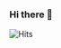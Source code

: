### Hi there 👋
![Hits](https://hitcounter.pythonanywhere.com/count/tag.svg?url=https://apurvabhandari.github.io)
<!--
**chrisedrego/chrisedrego** is a ✨ _special_ ✨ repository because its `README.md` (this file) appears on your GitHub profile.


I am [Chris](https://chrisedrego.github.io/), a passionate DevOps Guy with a strong interest in Open-Source. 🎯

I come up with diverse experience of working with wide range of roles  by working as a Software Dev, Support Enginer , Subject Matter Expert and DevOps Engineer.


<p float="left">
  <a href="https://golang.org/" target="_blank" >
    <img src="https://raw.githubusercontent.com/chrisedrego/chrisedrego/master/assets/golang.gif"  height="90" />
  </a>
  <a href="https://www.docker.com/" target="_blank" >
    <img src="https://raw.githubusercontent.com/chrisedrego/chrisedrego/master/assets/docker.gif"  height="80" /> 
  </a>
  <a href="https://kubernetes.io/" target="_blank" >
    <img src="https://raw.githubusercontent.com/chrisedrego/chrisedrego/master/assets/k8s.gif"  height="75" />
  </a>
  <a href="https://docs.gitlab.com/ee/ci/" target="_blank" >
    <img src="https://raw.githubusercontent.com/chrisedrego/chrisedrego/master/assets/cicd.gif"  height="65" />
  </a>
  <a href="https://www.terraform.io/" target="_blank" >
    <img src="https://raw.githubusercontent.com/chrisedrego/chrisedrego/master/assets/terraform.gif" width="120" />
  </a>
  <a href="https://helm.sh/" target="_blank" >
    <img src="https://raw.githubusercontent.com/chrisedrego/chrisedrego/master/assets/helm.gif"  height="75" />
  </a>
  <a href="https://www.w3.org/wiki/The_web_standards_model_-_HTML_CSS_and_JavaScript" target="_blank" >
    <img src="https://raw.githubusercontent.com/chrisedrego/chrisedrego/master/assets/html-css-js.png" height="70" />
  </a>
 </p>
  
### CSPs
  
 <p float="left">
  <a href="https://bit.ly/2W7a91W" target="_blank" >
    <img src="https://raw.githubusercontent.com/chrisedrego/chrisedrego/master/assets/do.gif"  height="75" />
  </a> 
  <a href="https://aws.amazon.com/" target="_blank" >
    <img src="https://raw.githubusercontent.com/chrisedrego/chrisedrego/master/assets/aws.gif"  height="75" />
  </a>
 </p>
  
### Monitoring
  
 <p float="left">
  <a href="https://grafana.com/" target="_blank" >
    <img src="https://raw.githubusercontent.com/chrisedrego/chrisedrego/master/assets/grafana.gif" height="60" />&nbsp;&nbsp;
  </a>
  <a href="https://prometheus.io/" target="_blank" >
    <img src="https://raw.githubusercontent.com/chrisedrego/chrisedrego/master/assets/prometheus.gif" height="65" />
  </a>
</p>

### Databases
  
 <p float="left">
  <a href="https://www.postgresql.org/" target="_blank" >
    <img src="https://raw.githubusercontent.com/chrisedrego/chrisedrego/master/assets/postgresql.gif" height="90" />&nbsp;&nbsp;
  </a>
  <a href="https://www.timescale.com/" target="_blank" >
    <img src="https://raw.githubusercontent.com/chrisedrego/chrisedrego/master/assets/tsdb.gif" width="120" />
  </a>&nbsp;&nbsp;
  <a href="https://www.mongodb.com/" target="_blank" >
    <img src="https://raw.githubusercontent.com/chrisedrego/chrisedrego/master/assets/mongo.gif" height="80" />
  </a>
</p>

### 📫 How to reach me? 

  ⦿ Connect with me on [LinkedIn](https://www.linkedin.com/in/chrisedrego/) 👨🏻‍💻 <br>
  ⦿ Follow me on [Twitter](https://twitter.com/chrisedrego) 🐦 <br>
  ⦿ Shoot Me an [Email](mailto:chrisedrego@gmail.com) 💌 <br>

-->
